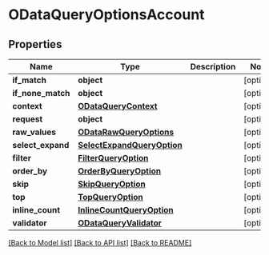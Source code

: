 # ODataQueryOptionsAccount

## Properties
Name | Type | Description | Notes
------------ | ------------- | ------------- | -------------
**if_match** | **object** |  | [optional] 
**if_none_match** | **object** |  | [optional] 
**context** | [**ODataQueryContext**](ODataQueryContext.md) |  | [optional] 
**request** | **object** |  | [optional] 
**raw_values** | [**ODataRawQueryOptions**](ODataRawQueryOptions.md) |  | [optional] 
**select_expand** | [**SelectExpandQueryOption**](SelectExpandQueryOption.md) |  | [optional] 
**filter** | [**FilterQueryOption**](FilterQueryOption.md) |  | [optional] 
**order_by** | [**OrderByQueryOption**](OrderByQueryOption.md) |  | [optional] 
**skip** | [**SkipQueryOption**](SkipQueryOption.md) |  | [optional] 
**top** | [**TopQueryOption**](TopQueryOption.md) |  | [optional] 
**inline_count** | [**InlineCountQueryOption**](InlineCountQueryOption.md) |  | [optional] 
**validator** | [**ODataQueryValidator**](ODataQueryValidator.md) |  | [optional] 

[[Back to Model list]](../README.md#documentation-for-models) [[Back to API list]](../README.md#documentation-for-api-endpoints) [[Back to README]](../README.md)


